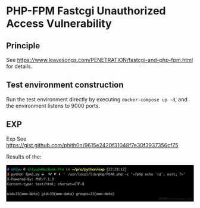 # PHP-FPM Fastcgi Unauthorized Access Vulnerability

## Principle

See https://www.leavesongs.com/PENETRATION/fastcgi-and-php-fpm.html for details.

## Test environment construction

Run the test environment directly by executing `docker-compose up -d`, and the environment listens to 9000 ports.

## EXP

Exp See https://gist.github.com/phith0n/9615e2420f31048f7e30f3937356cf75

Results of the:

![](1.jpg)